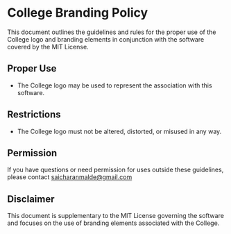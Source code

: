 # College Branding Policy

This document outlines the guidelines and rules for the proper use of the College logo and branding elements in conjunction with the software covered by the MIT License.

## Proper Use

- The College logo may be used to represent the association with this software.

## Restrictions

- The College logo must not be altered, distorted, or misused in any way.

## Permission
If you have questions or need permission for uses outside these guidelines, please contact saicharanmalde@gmail.com

## Disclaimer

This document is supplementary to the MIT License governing the software and focuses on the use of branding elements associated with the College.
